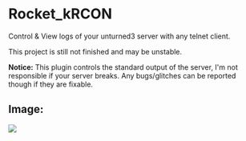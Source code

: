 # Rocket_kRCON
Control &amp; View logs of your unturned3 server with any telnet client.

This project is still not finished and may be unstable.

**Notice:** This plugin controls the standard output of the server, I'm not responsible if your server breaks. Any bugs/glitches can be reported though if they are fixable.

## Image:
![](http://i.imgur.com/udvr8DK.png)
